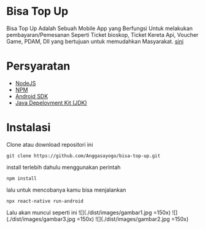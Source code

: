 # Bisa Top Up
Bisa Top Up Adalah Sebuah Mobile App yang Berfungsi Untuk melakukan pembayaran/Pemesanan Seperti Ticket bioskop, Ticket Kereta Api, Voucher Game, PDAM, Dll yang bertujuan untuk memudahkan Masyarakat. 
[sini](#instalasi)

# Persyaratan
- [NodeJS](https://nodejs.org/en/)
- [NPM](npmjs.com/)
- [Android SDK](https://developer.android.com/)
- [Java Depelovment Kit (JDK)](https://www.oracle.com/java/technologies/javase-jdk13-downloads.html)

# Instalasi
Clone atau download repositori ini
```
git clone https://github.com/Anggasayogo/bisa-top-up.git
```
install terlebih dahulu menggunakan perintah
```
npm install
```
lalu untuk mencobanya kamu bisa menjalankan
```
npx react-native run-android
```
Lalu akan muncul seperti ini
![](./dist/images/gambar1.jpg =150x)
![](./dist/images/gambar3.jpg =150x)
![](./dist/images/gambar2.jpg =150x)
